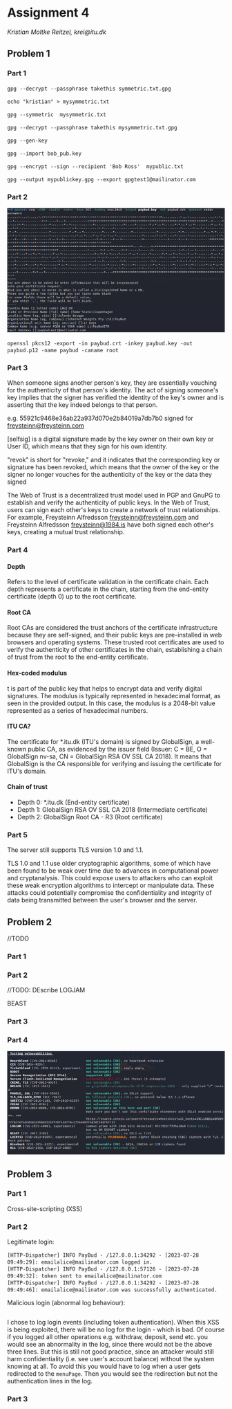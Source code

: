 # Assignment 4
_Kristian Moltke Reitzel, krei@itu.dk_

## Problem 1
### Part 1
```shell
gpg --decrypt --passphrase takethis symmetric.txt.gpg
```

```shell
echo "kristian" > mysymmetric.txt
```

```shell
gpg --symmetric  mysymmetric.txt
```

```shell
gpg --decrypt --passphrase takethis mysymmetric.txt.gpg
```

```shell
gpg --gen-key
```

```shell
gpg --import bob_pub.key
```

```shell
gpg --encrypt --sign --recipient 'Bob Ross'  mypublic.txt
```

```shell
gpg --output mypublickey.gpg --export gpgtest1@mailinator.com
```

### Part 2
![img.png](screenshots/img.png)
```shell
openssl pkcs12 -export -in paybud.crt -inkey paybud.key -out paybud.p12 -name paybud -caname root
```

### Part 3
When someone signs another person's key, they are essentially vouching for the authenticity of that person's identity. The act of signing someone's key implies that the signer has verified the identity of the key's owner and is asserting that the key indeed belongs to that person.

e.g.
55921c9468e36ab22a937d070e2b84019a7db7b0 signed for freysteinn@freysteinn.com

[selfsig] is a digital signature made by the key owner on their own key or User ID, which means that they sign for his own identity.

"revok" is short for "revoke," and it indicates that the corresponding key or signature has been revoked, which means that the owner of the key or the signer no longer vouches for the authenticity of the key or the data they signed

The Web of Trust is a decentralized trust model used in PGP and GnuPG to establish and verify the authenticity of public keys. In the Web of Trust, users can sign each other's keys to create a network of trust relationships. For example, Freysteinn Alfredsson freysteinn@freysteinn.com and Freysteinn Alfredsson freysteinn@1984.is have both signed each other's keys, creating a mutual trust relationship.

### Part 4
#### Depth

Refers to the level of certificate validation in the certificate chain. Each depth represents a certificate in the chain, starting from the end-entity certificate (depth 0) up to the root certificate.

#### Root CA
Root CAs are considered the trust anchors of the certificate infrastructure because they are self-signed, and their public keys are pre-installed in web browsers and operating systems. These trusted root certificates are used to verify the authenticity of other certificates in the chain, establishing a chain of trust from the root to the end-entity certificate.

#### Hex-coded modulus
t is part of the public key that helps to encrypt data and verify digital signatures. The modulus is typically represented in hexadecimal format, as seen in the provided output. In this case, the modulus is a 2048-bit value represented as a series of hexadecimal numbers.

#### ITU CA?
The certificate for *.itu.dk (ITU's domain) is signed by GlobalSign, a well-known public CA, as evidenced by the issuer field (Issuer: C = BE, O = GlobalSign nv-sa, CN = GlobalSign RSA OV SSL CA 2018). It means that GlobalSign is the CA responsible for verifying and issuing the certificate for ITU's domain.

#### Chain of trust
- Depth 0: *.itu.dk (End-entity certificate)
- Depth 1: GlobalSign RSA OV SSL CA 2018 (Intermediate certificate)
- Depth 2: GlobalSign Root CA - R3 (Root certificate)

### Part 5
The server still supports TLS version 1.0 and 1.1.

TLS 1.0 and 1.1 use older cryptographic algorithms, some of which have been found to be weak over time due to advances in computational power and cryptanalysis. This could expose users to attackers who can exploit these weak encryption algorithms to intercept or manipulate data. These attacks could potentially compromise the confidentiality and integrity of data being transmitted between the user's browser and the server.

## Problem 2
//TODO
### Part 1

### Part 2
//TODO: DEscribe
LOGJAM

BEAST

### Part 3


### Part 4
![img.png](screenshots/img1.png)

## Problem 3
### Part 1
Cross-site-scripting (XSS)

### Part 2
Legitimate login:
```
[HTTP-Dispatcher] INFO PayBud - /127.0.0.1:34292 - [2023-07-28 09:49:29]: emailalice@mailinator.com logged in.
[HTTP-Dispatcher] INFO PayBud - /127.0.0.1:57126 - [2023-07-28 09:49:32]: token sent to emailalice@mailinator.com
[HTTP-Dispatcher] INFO PayBud - /127.0.0.1:34292 - [2023-07-28 09:49:46]: emailalice@mailinator.com was successfully authenticated.
```

Malicious login (abnormal log behaviour):
```

```
I chose to log login events (including token authentication). When this XSS is being exploited, there will be no log for the login - which is bad. Of course if you logged all other operations e.g. withdraw, deposit, send etc. you would see an abnormality in the log, since there would not be the above three lines. But this is still not good practice, since an attacker would still harm confidentiality (i.e. see user's account balance) without the system knowing at all. To avoid this you would have to log when a user gets redirected to the `menuPage`. Then you would see the redirection but not the authentication lines in the log.



### Part 3
